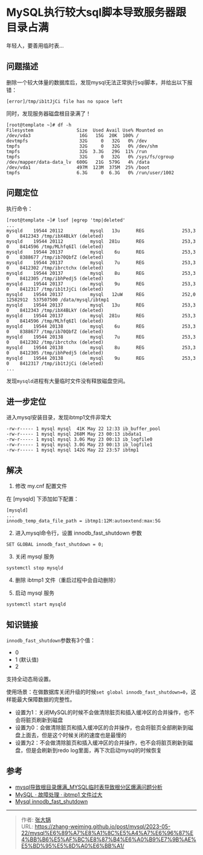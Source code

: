 # MySQL执行较大sql脚本导致服务器跟目录占满


年轻人，要善用临时表...

<!--more-->

## 问题描述

删除一个较大体量的数据库后，发现mysql无法正常执行sql脚本，并给出以下报错：
``` shell
[error]/tmp/ib1tJjCi file has no space left
```
同时，发现服务器磁盘根目录满了！
``` shell
[root@template ~]# df -h
Filesystem                Size  Used Avail Use% Mounted on
/dev/vda3                  16G   15G  20K  100% /
devtmpfs                   32G     0   32G   0% /dev
tmpfs                      32G     0   32G   0% /dev/shm
tmpfs                      32G  3.3G   29G  11% /run
tmpfs                      32G     0   32G   0% /sys/fs/cgroup
/dev/mapper/data-data_lv  600G   21G  579G   4% /data
/dev/vda1                 497M  123M  375M  25% /boot
tmpfs                     6.3G     0  6.3G   0% /run/user/1002
```

## 问题定位

执行命令：
```shell
[root@template ~]# lsof |egrep 'tmp|deleted'
...
mysqld    19544 20112          mysql   13u      REG              253,3          0    8412343 /tmp/ibX4BLkY (deleted)
mysqld    19544 20112          mysql  281u      REG              253,3          0    8414596 /tmp/MLhfq6Il (deleted)
mysqld    19544 20137          mysql    6u      REG              253,3          0    8388677 /tmp/ib70QbfZ (deleted)
mysqld    19544 20137          mysql    7u      REG              253,3          0    8412302 /tmp/ibrctchx (deleted)
mysqld    19544 20137          mysql    8u      REG              253,3          0    8412305 /tmp/ibhPedj5 (deleted)
mysqld    19544 20137          mysql    9u      REG              253,3          0    8412317 /tmp/ib1tJjCi (deleted)
mysqld    19544 20137          mysql   12uW     REG              252,0   12582912  537507500 /data/mysql/ibtmp1
mysqld    19544 20137          mysql   13u      REG              253,3          0    8412343 /tmp/ibX4BLkY (deleted)
mysqld    19544 20137          mysql  281u      REG              253,3          0    8414596 /tmp/MLhfq6Il (deleted)
mysqld    19544 20138          mysql    6u      REG              253,3          0    8388677 /tmp/ib70QbfZ (deleted)
mysqld    19544 20138          mysql    7u      REG              253,3          0    8412302 /tmp/ibrctchx (deleted)
mysqld    19544 20138          mysql    8u      REG              253,3          0    8412305 /tmp/ibhPedj5 (deleted)
mysqld    19544 20138          mysql    9u      REG              253,3          0    8412317 /tmp/ib1tJjCi (deleted)
...
```
发现`mysqld`进程有大量临时文件没有释放磁盘空间。

## 进一步定位

进入mysql安装目录，发现ibtmp1文件非常大
```shell
-rw-r----- 1 mysql mysql  41K May 22 12:33 ib_buffer_pool
-rw-r----- 1 mysql mysql 268M May 23 00:13 ibdata1
-rw-r----- 1 mysql mysql 3.0G May 23 00:13 ib_logfile0
-rw-r----- 1 mysql mysql 3.0G May 23 00:13 ib_logfile1
-rw-r----- 1 mysql mysql 142G May 22 23:57 ibtmp1
```

## 解决

1. 修改 my.cnf 配置文件

在 [mysqld] 下添加如下配置：
```editorconfig
[mysqld]
...
innodb_temp_data_file_path = ibtmp1:12M:autoextend:max:5G
```

2. 进入mysql命令行，设置 innodb_fast_shutdown 参数
```mysql-sql
SET GLOBAL innodb_fast_shutdown = 0;
```

3. 关闭 mysql 服务
```shell
systemctl stop mysqld
```

4. 删除 ibtmp1 文件（重启过程中会自动删除）

5. 启动 mysql 服务
```shell
systemctl start mysqld
```

## 知识链接

`innodb_fast_shutdown`参数有3个值：
- 0
- 1 (默认值)
- 2

支持全动态局设置。

使用场景：在做数据库关闭升级的时候`set global innodb_fast_shutdown=0`，这样能最大保障数据的完整性。

- 设置为1：关闭MySQL的时候不会做清除脏页和插入缓冲区的合并操作，也不会将脏页刷新到磁盘
- 设置为0：会做清除脏页和插入缓冲区的合并操作，也会将脏页全部刷新到磁盘上面去，但是这个时候关闭的速度也是最慢的
- 设置为2：不会做清除脏页和插入缓冲区的合并操作，也不会将脏页刷新到磁盘，但是会刷新到redo log里面，再下次启动mysql的时候恢复


## 参考
- [mysql导致根目录爆满_MYSQL临时表导致根分区爆满问题分析](https://blog.csdn.net/weixin_30332165/article/details/113221115)
- [MySQL · 故障处理 · ibtmp1 文件过大](https://huiraoo.github.io/blog/2020/08/05/mysql-ibtmp1/)
- [Mysql innodb_fast_shutdown](https://www.cnblogs.com/Presley-lpc/p/9177081.html)


---

> 作者: [张大锅](https://zhang-weiming.github.io/)  
> URL: https://zhang-weiming.github.io/post/mysql/2023-05-22/mysql%E6%89%A7%E8%A1%8C%E5%A4%A7%E6%96%87%E4%BB%B6%E5%AF%BC%E8%87%B4%E6%A0%B9%E7%9B%AE%E5%BD%95%E5%8D%A0%E6%BB%A1/  

